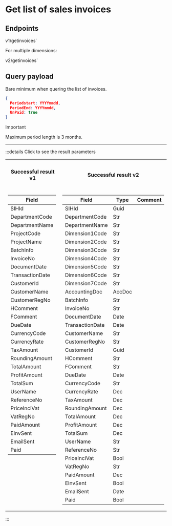 # Get list of sales invoices

## Endpoints

<!--@include: @/dist/md/api_url.md-->v1/getinvoices`

For multiple dimensions:

<!--@include: @/dist/md/api_url.md-->v2/getinvoices`

## Query payload

Bare minimum when quering the list of invoices.
```json
{ 
  Periodstart: YYYYmmdd, 
  PeriodEnd: YYYYmmdd,
  UnPaid: true 
}
```

> [!IMPORTANT]
> Maximum period length is 3 months.
---
:::details Click to see the result parameters
<table>
<tr><th><h4>Successful result v1</h4></th><th><h4>Successful result v2</h4></th></tr>
<tr><td style="vertical-align: top;">

|Field|
|-----|
|SIHId|
|DepartmentCode|
|DepartmentName|
|ProjectCode|
|ProjectName|
|BatchInfo|
|InvoiceNo|
|DocumentDate|
|TransactionDate|
|CustomerId|
|CustomerName|
|CustomerRegNo|
|HComment|
|FComment|
|DueDate|
|CurrencyCode|
|CurrencyRate|
|TaxAmount|
|RoundingAmount|
|TotalAmount|
|ProfitAmount|
|TotalSum|
|UserName|
|ReferenceNo|
|PriceInclVat|
|VatRegNo|
|PaidAmount|
|EInvSent|
|EmailSent|
|Paid|

</td><td style="vertical-align: top;">

| Field            | Type    | Comment         |
|------------------|---------|-----------------|
| SIHId            | Guid    |                 |
| DepartmentCode   | Str     |                 |
| DepartmentName   | Str     |                 |
| Dimension1Code   | Str     |                 |
| Dimension2Code   | Str     |                 |
| Dimension3Code   | Str     |                 |
| Dimension4Code   | Str     |                 |
| Dimension5Code   | Str     |                 |
| Dimension6Code   | Str     |                 |
| Dimension7Code   | Str     |                 |
| AccountingDoc    | AccDoc  |                 |
| BatchInfo        | Str     |                 |
| InvoiceNo        | Str     |                 |
| DocumentDate     | Date    |                 |
| TransactionDate  | Date    |                 |
| CustomerName     | Str     |                 |
| CustomerRegNo    | Str     |                 |
| CustomerId       | Guid    |                 |
| HComment         | Str     |                 |
| FComment         | Str     |                 |
| DueDate          | Date    |                 |
| CurrencyCode     | Str     |                 |
| CurrencyRate     | Dec     |                 |
| TaxAmount        | Dec     |                 |
| RoundingAmount   | Dec     |                 |
| TotalAmount      | Dec     |                 |
| ProfitAmount     | Dec     |                 |
| TotalSum         | Dec     |                 |
| UserName         | Str     |                 |
| ReferenceNo      | Str     |                 |
| PriceInclVat     | Bool    |                 |
| VatRegNo         | Str     |                 |
| PaidAmount       | Dec     |                 |
| EInvSent         | Bool    |                 |
| EmailSent        | Date    |                 |
| Paid             | Bool    |                 |

</td></tr> </table>
:::